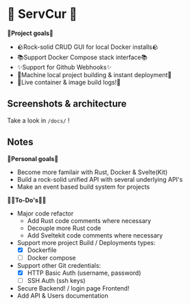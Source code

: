 # 🔧 ServCur 🔧

🚀**Project goals**🚀
 - 🪨Rock-solid CRUD GUI for local Docker installs🪨
 - 📚Support Docker Compose stack interface📚
 - ✨Support for Github Webhooks✨
 - 💾Machine local project building & instant deployment💾
 - 📖Live container & image build logs!📖

## Screenshots & architecture

Take a look in `/docs/` !

## Notes

🤗**Personal goals**🤗
 - Become more familair with Rust, Docker & Svelte(Kit)
 - Build a rock-solid unified API with several underlying API's
 - Make an event based build system for projects

🏃‍♂️**To-Do's**🏃‍♂️
 - Major code refactor
    - Add Rust code comments where necessary
    - Decouple more Rust code
    - Add Sveltekit code comments where necessary
 - Support more project Build / Deployments types:
    - [x] Dockerfile
    - [ ] Docker compose
 - Support other Git credentials:
    - [x] HTTP Basic Auth (username, password)
    - [ ] SSH Auth (ssh keys)
 - Secure Backend! / login page Frontend! 
 - Add API & Users documentation